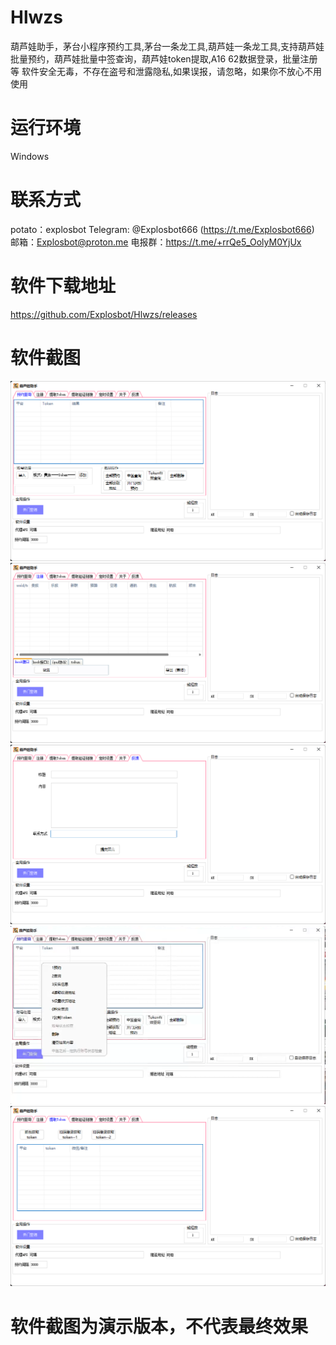 # Hlwzs
葫芦娃助手，茅台小程序预约工具,茅台一条龙工具,葫芦娃一条龙工具,支持葫芦娃批量预约，葫芦娃批量中签查询，葫芦娃token提取,A16 62数据登录，批量注册等
软件安全无毒，不存在盗号和泄露隐私,如果误报，请忽略，如果你不放心不用使用

# 运行环境
Windows

# 联系方式
potato：explosbot Telegram: @Explosbot666 (https://t.me/Explosbot666) 邮箱：Explosbot@proton.me
电报群：https://t.me/+rrQe5_OolyM0YjUx

# 软件下载地址
https://github.com/Explosbot/Hlwzs/releases

# 软件截图
![image](https://github.com/Explosbot/Hlwzs/blob/main/img/1.png)
![image](https://github.com/Explosbot/Hlwzs/blob/main/img/2.png)
![image](https://github.com/Explosbot/Hlwzs/blob/main/img/3.png)
![image](https://github.com/Explosbot/Hlwzs/blob/main/img/4.png)
![image](https://github.com/Explosbot/Hlwzs/blob/main/img/5.png)
# 软件截图为演示版本，不代表最终效果
